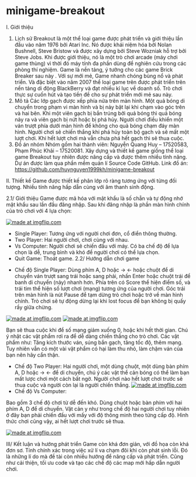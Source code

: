 # minigame-breakout

I. Giới thiệu
1. Lịch sử
	Breakout là một thể loại game được phát triển và giới thiệu lần đầu vào năm 1976 bởi Atari Inc. Nó được khái niệm hóa bởi Nolan Bushnell, Steve Bristow và được xây dựng bởi Steve Wozniak hỗ trợ bởi Steve Jobs. Khi được giới thiệu, nó là một trò chơi arcade (máy chơi game thùng) vì thời đó máy tính đa phần dùng để nghiên cứu trong các phòng thí nghiệm. Game là nền tảng, ý tưởng cho các game Brick Breaker sau này .
	Với sự mới mẻ, Game nhanh chóng bùng nổ và phát triển. Và đặc biệt vào năm 2007 thể loại game trên được phát triển trên nền tảng di động BlackBerry và đạt nhiều kỉ lục về doanh số. Trò chơi thực sự cuốn hút và tạo tiền đề cho sự phát triển mới mẻ sau này.
2. Mô tả
	Các lớp gạch được xếp phía nửa trên màn hình. Một quả bóng di chuyển trong phạm vi màn hình và bị nảy bật lại khi chạm vào góc trên và hai bên. Khi một viên gạch bị bắn trúng bởi quả bóng thì quả bóng nảy ra và viên gạch bị nứt hoặc bị phá hủy. Người chơi điều khiển một ván trượt phía dưới màn hình để không cho quả bóng chạm đáy màn hình. Người chơi sẽ chiến thắng khi phá hủy toàn bộ gạch và sẽ mất một lượt chơi. Khi hết lượt chơi mà vẫn chưa phá hết gạch thì sẽ thua cuộc.
3. Đồ án nhóm 
	Nhóm gồm hai thành viên: Nguyễn Quang Huy – 17520583, Phạm Phúc Khải – 17520081. Xây dựng và thiết kế game giống thể loại game Breakout tuy nhiên được nâng cấp và được thêm nhiều tính năng. Dự án được làm qua phần mềm quản lí Source Code GitHub. Link đồ án: https://github.com/huynguyen1999kh/minigame-breakout
    
II. Thiết kế
	Game được thiết kế phân lớp rõ ràng tương ứng với từng đối tượng. Nhiều tính năng hấp dẫn cùng với âm thanh sinh động.

2.1/ Giới thiệu
	Game được mã hóa với mật khẩu là số chẵn và tự động nhớ mật khẩu sau lần đầu đăng nhập. Sau khi đăng nhập là phần màn hình chính của trò chơi với 4 lựa chọn: 
	
	
	
	
	
<a href="https://imgflip.com/gif/2pi4nj"><img src="https://i.imgflip.com/2pi4nj.gif" title="made at imgflip.com"/></a>
+ Single Player: Tương ứng với người chơi đơn, cổ điển thông thường.
+ Two Player: Hai người chơi, chơi cùng với nhau.
+ Vs Computer: Người chơi sẽ chiến đấu với máy. Có ba chế độ để lựa chọn là dễ, trung bình và khó để người chơi có thể lựa chọn.
+ Quit Game: Thoát game.
2.2/ Hướng dẫn chơi game
-	Chế độ Single Player: 
Dùng phím A, D hoặc →  ←  hoặc chuột để di chuyển ván trượt sang trái hoặc sang phải, nhấn Enter hoặc chuột trái để banh di chuyển (nảy) nhanh hơn. Phía trên có Score thể hiện điểm số, và trái tim thể hiện số lượt chơi (mạng) tương ứng của người chơi. Góc trái trên màn hình là nút Pause để tạm dừng trò chơi hoặc trở về màn hình chính. Trò chơi sẽ tự động dừng lại khi lost focus để bạn không bị quấy rầy giữa chừng.

<a href="https://imgflip.com/gif/2pi4sm"><img src="https://i.imgflip.com/2pi4sm.gif" title="made at imgflip.com"/></a> 
<a href="https://imgflip.com/gif/2pi4x2"><img src="https://i.imgflip.com/2pi4x2.gif" title="made at imgflip.com"/></a>

Bạn sẽ thua cuộc khi để số mạng giảm xuống 0, hoặc khi hết thời gian. Chú ý nhặt các vật phẩm rơi ra để dễ dàng chiến thắng cho trò chơi. Các vật phẩm như: Tăng kích thước ván, súng bắn gạch, tăng tốc độ, thêm mạng. Tuy nhiên vẫn có một vài vật phẩm có hại làm thu nhỏ, làm chậm ván của bạn nên hãy cẩn thận.
-	Chế độ Two Player: 
Hai người chơi, một dùng chuột, một dùng bàn phím A, D hoặc →  ←  để di chuyển, chú ý các vật thể cản bóng có thể làm bạn mất lược chơi một cách bất ngờ. Người chơi nào hết lượt chơi trước sẽ thua cuộc và người còn lại là người chiến thắng.
<a href="https://imgflip.com/gif/2pi508"><img src="https://i.imgflip.com/2pi508.gif" title="made at imgflip.com"/></a>
-	Chế độ Vs Computer: 
     
Bao gồm 3 chế độ chơi từ dễ đến khó. Dùng chuột hoặc bàn phím với hai phím A, D để di chuyển. Vật cản y như trong chế độ hai người chơi tuy nhiên ở đây bạn phải chiến đấu với mấy với độ thông minh theo từng cấp độ. Hình thức chơi cũng vậy, ai hết lượt chơi trước sẽ thua.

<a href="https://imgflip.com/gif/2pi58f"><img src="https://i.imgflip.com/2pi58f.gif" title="made at imgflip.com"/></a>

III/ Kết luận và hướng phát triển
	Game còn khá đơn giản, với đồ họa còn khá đơn sơ. Tính chính xác trong việc xử lí va chạm đôi khi còn phát sinh lỗi. 
	Đó là những lí do mà đề tài còn nhiều hướng để nâng cấp và phát triển. Cũng như cải thiện, tối ưu code và tạo các chế độ các map mới hấp dẫn người chơi.

